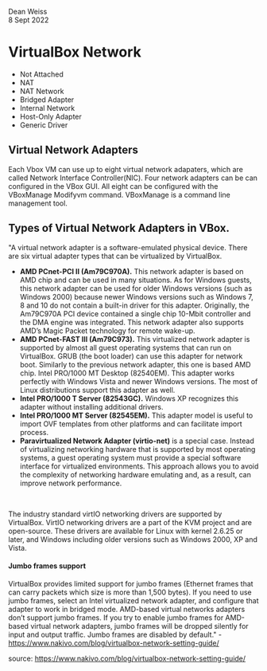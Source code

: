 Dean Weiss<br>
8 Sept 2022

# VirtualBox Network
<ul>
  <li> Not Attached </li>
  <li> NAT </li>
  <li> NAT Network </li>
  <li> Bridged Adapter </li>
  <li> Internal Network </li>
  <li> Host-Only Adapter </li>
  <li> Generic Driver </li>
</ul>

## Virtual Network Adapters
<p> Each Vbox VM can use up to eight virtual network adapaters, which are called Network Interface Controller(NIC). Four network adapters can be can configured in the VBox GUI. All eight can be configured with the VBoxManage Modifyvm command. VBoxManage is a command line management tool. </p>

## Types of Virtual Network Adapters in VBox.
"A virtual network adapter is a software-emulated physical device. There are six virtual adapter types that can be virtualized by VirtualBox.
<ul>
  <li> <strong>AMD PCnet-PCI II (Am79C970A).</strong> This network adapter is based on AMD chip and can be used in many situations. As for Windows guests, this network adapter can be used for older Windows versions (such as Windows 2000) because newer Windows versions such as Windows 7, 8 and 10 do not contain a built-in driver for this adapter. Originally, the Am79C970A PCI device contained a single chip 10-Mbit controller and the DMA engine was integrated. This network adapter also supports AMD’s Magic Packet technology for remote wake-up.</li>

  <li> <strong>AMD PCnet-FAST III (Am79C973).</strong> This virtualized network adapter is supported by almost all guest operating systems that can run on VirtualBox. GRUB (the boot loader) can use this adapter for network boot. Similarly to the previous network adapter, this one is based AMD chip.
Intel PRO/1000 MT Desktop (82540EM). This adapter works perfectly with Windows Vista and newer Windows versions. The most of Linux distributions support this adapter as well. </li>

  <li> <strong>Intel PRO/1000 T Server (82543GC).</strong> Windows XP recognizes this adapter without installing additional drivers.</li>

  <li> <strong>Intel PRO/1000 MT Server (82545EM).</strong> This adapter model is useful to import OVF templates from other platforms and can facilitate import process. </li>

  <li> <strong>Paravirtualized Network Adapter (virtio-net)</strong> is a special case. Instead of virtualizing networking hardware that is supported by most operating systems, a guest operating system must provide a special software interface for virtualized environments. This approach allows you to avoid the complexity of networking hardware emulating and, as a result, can improve network performance.</li>
</ul>

<br>  

The industry standard virtIO networking drivers are supported by VirtualBox. VirtIO networking drivers are a part of the KVM project and are open-source. These drivers are available for Linux with kernel 2.6.25 or later, and Windows including older versions such as Windows 2000, XP and Vista.
  
#### Jumbo frames support
VirtualBox provides limited support for jumbo frames (Ethernet frames that can carry packets which size is more than 1,500 bytes). If you need to use jumbo frames, select an Intel virtualized network adapter, and configure that adapter to work in bridged mode. AMD-based virtual networks adapters don’t support jumbo frames. If you try to enable jumbo frames for AMD-based virtual network adapters, jumbo frames will be dropped silently for input and output traffic. Jumbo frames are disabled by default." - https://www.nakivo.com/blog/virtualbox-network-setting-guide/







source: https://www.nakivo.com/blog/virtualbox-network-setting-guide/
